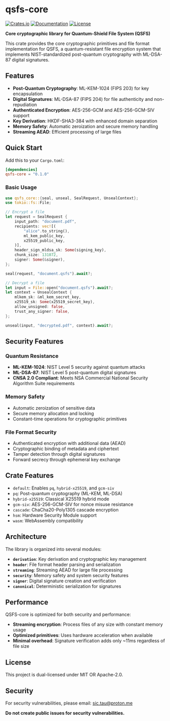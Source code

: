 # qsfs-core

[![Crates.io](https://img.shields.io/crates/v/qsfs-core)](https://crates.io/crates/qsfs-core)
[![Documentation](https://docs.rs/qsfs-core/badge.svg)](https://docs.rs/qsfs-core)
[![License](https://img.shields.io/badge/license-MIT%2FApache--2.0-green)](../../LICENSE-MIT)

**Core cryptographic library for Quantum-Shield File System (QSFS)**

This crate provides the core cryptographic primitives and file format implementation for QSFS, a quantum-resistant file encryption system that implements NIST-standardized post-quantum cryptography with ML-DSA-87 digital signatures.

## Features

- **Post-Quantum Cryptography**: ML-KEM-1024 (FIPS 203) for key encapsulation
- **Digital Signatures**: ML-DSA-87 (FIPS 204) for file authenticity and non-repudiation
- **Authenticated Encryption**: AES-256-GCM and AES-256-GCM-SIV support
- **Key Derivation**: HKDF-SHA3-384 with enhanced domain separation
- **Memory Safety**: Automatic zeroization and secure memory handling
- **Streaming AEAD**: Efficient processing of large files

## Quick Start

Add this to your `Cargo.toml`:

```toml
[dependencies]
qsfs-core = "0.1.0"
```

### Basic Usage

```rust
use qsfs_core::{seal, unseal, SealRequest, UnsealContext};
use tokio::fs::File;

// Encrypt a file
let request = SealRequest {
    input_path: "document.pdf",
    recipients: vec![(
        "alice".to_string(),
        ml_kem_public_key,
        x25519_public_key,
    )],
    header_sign_mldsa_sk: Some(signing_key),
    chunk_size: 131072,
    signer: Some(&signer),
};

seal(request, "document.qsfs").await?;

// Decrypt a file
let input = File::open("document.qsfs").await?;
let context = UnsealContext {
    mlkem_sk: &ml_kem_secret_key,
    x25519_sk: Some(x25519_secret_key),
    allow_unsigned: false,
    trust_any_signer: false,
};

unseal(input, "decrypted.pdf", context).await?;
```

## Security Features

### Quantum Resistance
- **ML-KEM-1024**: NIST Level 5 security against quantum attacks
- **ML-DSA-87**: NIST Level 5 post-quantum digital signatures
- **CNSA 2.0 Compliant**: Meets NSA Commercial National Security Algorithm Suite requirements

### Memory Safety
- Automatic zeroization of sensitive data
- Secure memory allocation and locking
- Constant-time operations for cryptographic primitives

### File Format Security
- Authenticated encryption with additional data (AEAD)
- Cryptographic binding of metadata and ciphertext
- Tamper detection through digital signatures
- Forward secrecy through ephemeral key exchange

## Crate Features

- `default`: Enables `pq`, `hybrid-x25519`, and `gcm-siv`
- `pq`: Post-quantum cryptography (ML-KEM, ML-DSA)
- `hybrid-x25519`: Classical X25519 hybrid mode
- `gcm-siv`: AES-256-GCM-SIV for nonce misuse resistance
- `cascade`: ChaCha20-Poly1305 cascade encryption
- `hsm`: Hardware Security Module support
- `wasm`: WebAssembly compatibility

## Architecture

The library is organized into several modules:

- **`derivation`**: Key derivation and cryptographic key management
- **`header`**: File format header parsing and serialization
- **`streaming`**: Streaming AEAD for large file processing
- **`security`**: Memory safety and system security features
- **`signer`**: Digital signature creation and verification
- **`canonical`**: Deterministic serialization for signatures

## Performance

QSFS-core is optimized for both security and performance:

- **Streaming encryption**: Process files of any size with constant memory usage
- **Optimized primitives**: Uses hardware acceleration when available
- **Minimal overhead**: Signature verification adds only ~11ms regardless of file size

## License

This project is dual-licensed under MIT OR Apache-2.0.

## Security

For security vulnerabilities, please email: sic.tau@proton.me

**Do not create public issues for security vulnerabilities.**
